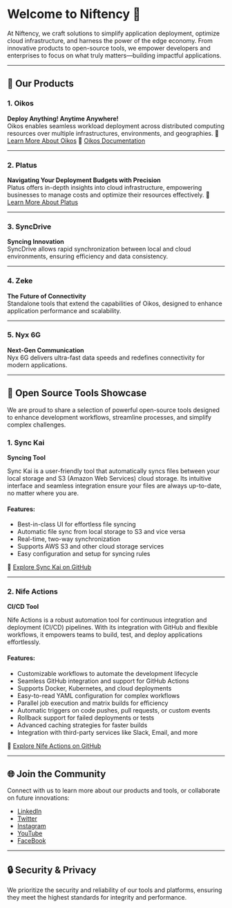 # Welcome to Niftency 👋

At Niftency, we craft solutions to simplify application deployment, optimize cloud infrastructure, and harness the power of the edge economy. From innovative products to open-source tools, we empower developers and enterprises to focus on what truly matters—building impactful applications.

---

## 🌟 Our Products

### **1. Oikos**  
**Deploy Anything! Anytime Anywhere!**  
Oikos enables seamless workload deployment across distributed computing resources over multiple infrastructures, environments, and geographies.
🔗 [Learn More About Oikos](https://nife.io/oikos) 
🔗 [Oikos Documentation](#)  

---

### **2. Platus**  
**Navigating Your Deployment Budgets with Precision**  
Platus offers in-depth insights into cloud infrastructure, empowering businesses to manage costs and optimize their resources effectively.
🔗 [Learn More About Platus](https://nife.io/platus)  


---

### **3. SyncDrive**  
**Syncing Innovation**  
SyncDrive allows rapid synchronization between local and cloud environments, ensuring efficiency and data consistency.

---

### **4. Zeke**  
**The Future of Connectivity**  
Standalone tools that extend the capabilities of Oikos, designed to enhance application performance and scalability.

---

### **5. Nyx 6G**  
**Next-Gen Communication**  
Nyx 6G delivers ultra-fast data speeds and redefines connectivity for modern applications.

---

## 🚀 Open Source Tools Showcase

We are proud to share a selection of powerful open-source tools designed to enhance development workflows, streamline processes, and simplify complex challenges.

### **1. Sync Kai**  
**Syncing Tool**

Sync Kai is a user-friendly tool that automatically syncs files between your local storage and S3 (Amazon Web Services) cloud storage. Its intuitive interface and seamless integration ensure your files are always up-to-date, no matter where you are.

#### **Features:**
- Best-in-class UI for effortless file syncing
- Automatic file sync from local storage to S3 and vice versa
- Real-time, two-way synchronization
- Supports AWS S3 and other cloud storage services
- Easy configuration and setup for syncing rules

🔗 [Explore Sync Kai on GitHub](https://github.com/nifetency/Synckai)

---

### **2. Nife Actions**  
**CI/CD Tool**

Nife Actions is a robust automation tool for continuous integration and deployment (CI/CD) pipelines. With its integration with GitHub and flexible workflows, it empowers teams to build, test, and deploy applications effortlessly.

#### **Features:**
- Customizable workflows to automate the development lifecycle
- Seamless GitHub integration and support for GitHub Actions
- Supports Docker, Kubernetes, and cloud deployments
- Easy-to-read YAML configuration for complex workflows
- Parallel job execution and matrix builds for efficiency
- Automatic triggers on code pushes, pull requests, or custom events
- Rollback support for failed deployments or tests
- Advanced caching strategies for faster builds
- Integration with third-party services like Slack, Email, and more

🔗 [Explore Nife Actions on GitHub](https://github.com/nifetency/nife-actions)

---

## 🌐 Join the Community

Connect with us to learn more about our products and tools, or collaborate on future innovations:
- [LinkedIn](https://www.linkedin.com/company/nifeio/)
- [Twitter](https://x.com/nifeio)
- [Instagram](https://www.instagram.com/nife.io/)
- [YouTube](https://www.youtube.com/channel/UCBlr6Wk9hcq2WlOnWpYu9LA)
- [FaceBook](https://www.facebook.com/nifeio/)

---

## 🔒 Security & Privacy

We prioritize the security and reliability of our tools and platforms, ensuring they meet the highest standards for integrity and performance.
